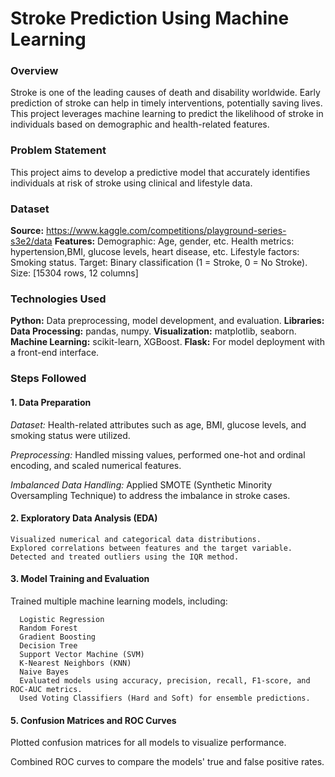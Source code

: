 # Stroke Prediction Using Machine Learning
### Overview
Stroke is one of the leading causes of death and disability worldwide. Early prediction of stroke can help in timely interventions, potentially saving lives. This project leverages machine learning to predict the likelihood of stroke in individuals based on demographic and health-related features.

### Problem Statement
This project aims to develop a predictive model that accurately identifies individuals at risk of stroke using clinical and lifestyle data.


### Dataset
**Source:**  https://www.kaggle.com/competitions/playground-series-s3e2/data
**Features:**
Demographic: Age, gender, etc.
Health metrics: hypertension,BMI, glucose levels, heart disease, etc.
Lifestyle factors: Smoking status.
Target: Binary classification (1 = Stroke, 0 = No Stroke).
Size: [15304 rows, 12 columns]
### Technologies Used
**Python:** Data preprocessing, model development, and evaluation.
**Libraries:**
    **Data Processing:** pandas, numpy.
    **Visualization:** matplotlib, seaborn.
    **Machine Learning:** scikit-learn, XGBoost.
    **Flask:** For model deployment with a front-end interface.


### Steps Followed

#### 1. Data Preparation
*Dataset:* Health-related attributes such as age, BMI, glucose levels, and smoking status were utilized.

*Preprocessing:* Handled missing values, performed one-hot and ordinal encoding, and scaled numerical features.

*Imbalanced Data Handling:* Applied SMOTE (Synthetic Minority Oversampling Technique) to address the imbalance in stroke cases.

#### 2. Exploratory Data Analysis (EDA)

    Visualized numerical and categorical data distributions.
    Explored correlations between features and the target variable.
    Detected and treated outliers using the IQR method.
    
#### 3. Model Training and Evaluation
Trained multiple machine learning models, including:

      Logistic Regression
      Random Forest
      Gradient Boosting
      Decision Tree
      Support Vector Machine (SVM)
      K-Nearest Neighbors (KNN)
      Naive Bayes
      Evaluated models using accuracy, precision, recall, F1-score, and ROC-AUC metrics.
      Used Voting Classifiers (Hard and Soft) for ensemble predictions.
#### 5. Confusion Matrices and ROC Curves
Plotted confusion matrices for all models to visualize performance.

Combined ROC curves to compare the models' true and false positive rates.
